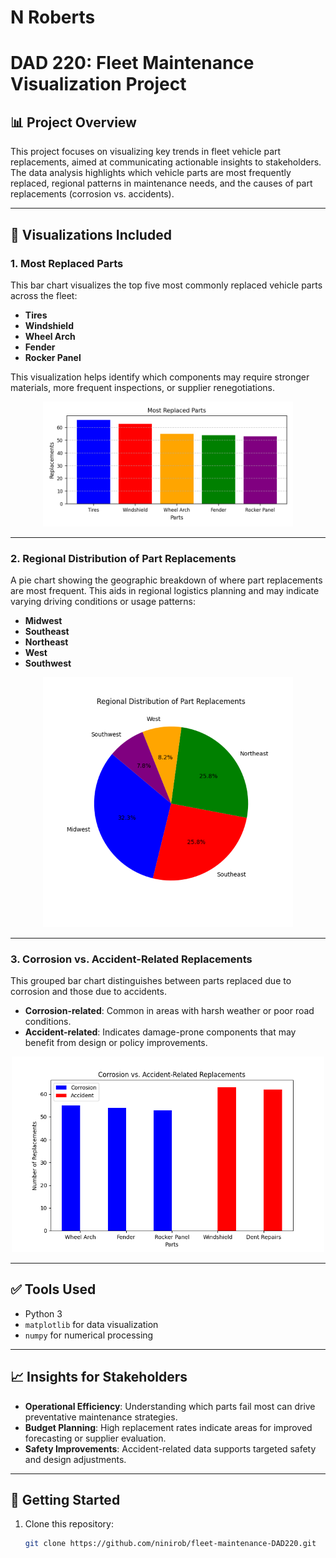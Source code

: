 # N Roberts
# DAD 220: Fleet Maintenance Visualization Project

## 📊 Project Overview

This project focuses on visualizing key trends in fleet vehicle part replacements, aimed at communicating actionable insights to stakeholders. The data analysis highlights which vehicle parts are most frequently replaced, regional patterns in maintenance needs, and the causes of part replacements (corrosion vs. accidents).

---

## 📌 Visualizations Included

### 1. Most Replaced Parts

This bar chart visualizes the top five most commonly replaced vehicle parts across the fleet:

- **Tires**
- **Windshield**
- **Wheel Arch**
- **Fender**
- **Rocker Panel**

This visualization helps identify which components may require stronger materials, more frequent inspections, or supplier renegotiations.

<p align="center">
  <img src="images/most_replaced_parts.png" width="400"/>
</p>

---

### 2. Regional Distribution of Part Replacements

A pie chart showing the geographic breakdown of where part replacements are most frequent. This aids in regional logistics planning and may indicate varying driving conditions or usage patterns:

- **Midwest**
- **Southeast**
- **Northeast**
- **West**
- **Southwest**

<p align="center">
  <img src="images/regional_maintenence.png" width="400"/>
</p>

---

### 3. Corrosion vs. Accident-Related Replacements

This grouped bar chart distinguishes between parts replaced due to corrosion and those due to accidents. 

- **Corrosion-related**: Common in areas with harsh weather or poor road conditions.
- **Accident-related**: Indicates damage-prone components that may benefit from design or policy improvements.

<p align="center">
  <img src="images/corrosion_vs_accident.png" width="500"/>
</p>

---

## ✅ Tools Used

- Python 3
- `matplotlib` for data visualization
- `numpy` for numerical processing

---

## 📈 Insights for Stakeholders

- **Operational Efficiency**: Understanding which parts fail most can drive preventative maintenance strategies.
- **Budget Planning**: High replacement rates indicate areas for improved forecasting or supplier evaluation.
- **Safety Improvements**: Accident-related data supports targeted safety and design adjustments.

---

## 🚀 Getting Started

1. Clone this repository:
   ```bash
   git clone https://github.com/ninirob/fleet-maintenance-DAD220.git
   
